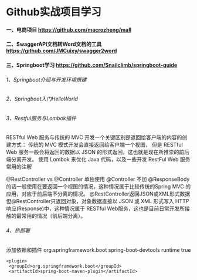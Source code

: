 # Github实战项目学习
#### 一、电商项目 https://github.com/macrozheng/mall
#### 二、SwaggerAPI文档转Word文档的工具 https://github.com/JMCuixy/swagger2word
#### 三、Springboot学习 https://github.com/Snailclimb/springboot-guide
###### 1、Springboot介绍与开发环境搭建
###### 2、Springboot入门HelloWorld
###### 3、Restful服务与Lombok插件
RESTful Web 服务与传统的 MVC 开发一个关键区别是返回给客户端的内容的创建方式：
传统的 MVC 模式开发会直接返回给客户端一个视图，
但是 RESTful Web 服务一般会将返回的数据以 JSON 的形式返回，这也就是现在所推崇的前后端分离开发。
使用 Lombok 来优化 Java 代码，以及一些开发 RestFul Web 服务常用的注解

@RestController vs @Controller
单独使用 @Controller 不加 @ResponseBody的话一般使用在要返回一个视图的情况，这种情况属于比较传统的Spring MVC 的应用，对应于前后端不分离的情况。
@RestController返回JSON或XML形式数据
但@RestController只返回对象，对象数据直接以 JSON 或 XML 形式写入 HTTP 响应(Response)中，这种情况属于 RESTful Web服务，这也是目前日常开发所接触的最常用的情况（前后端分离）。
###### 4、热部署
添加依赖和插件
	<dependency>
			<groupId>org.springframework.boot</groupId>
			<artifactId>spring-boot-devtools</artifactId>
      <scope>runtime</scope>
			<optional>true</optional>
		</dependency>
    
    <plugin>
     <groupId>org.springframework.boot</groupId>
     <artifactId>spring-boot-maven-plugin</artifactId>
  </plugin>

